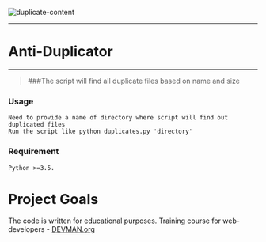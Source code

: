 ![duplicate-content](https://cloud.githubusercontent.com/assets/22424468/21593303/e0f7fd30-d13f-11e6-8bab-41c745a34455.png)
____
# Anti-Duplicator
____

> ###The script will find all duplicate files based on name and size

### Usage

    Need to provide a name of directory where script will find out duplicated files
    Run the script like python duplicates.py 'directory'

### Requirement
    
    Python >=3.5.

# Project Goals

The code is written for educational purposes. Training course for web-developers - [DEVMAN.org](https://devman.org)